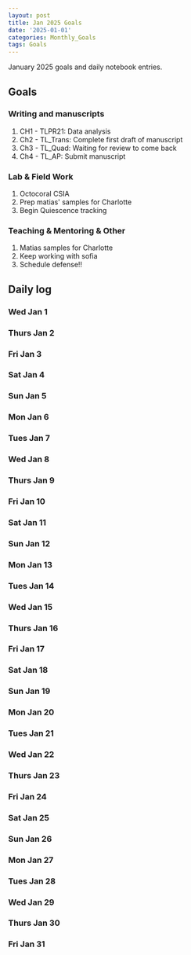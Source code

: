 ```yaml
---
layout: post
title: Jan 2025 Goals
date: '2025-01-01'
categories: Monthly_Goals
tags: Goals
---
```


January 2025 goals and daily notebook entries.

## Goals  

### Writing and manuscripts 

1. CH1 - TLPR21: Data analysis 
2. Ch2 - TL_Trans: Complete first draft of manuscript 
3. Ch3 - TL_Quad: Waiting for review to come back 
4. Ch4 - TL_AP: Submit manuscript 

### Lab & Field Work 

1. Octocoral CSIA
2. Prep matias' samples for Charlotte 
3. Begin Quiescence tracking 

### Teaching & Mentoring & Other 

1. Matias samples for Charlotte
2. Keep working with sofia
3. Schedule defense!! 

## Daily log 

### Wed Jan 1
### Thurs Jan 2
### Fri Jan 3
### Sat Jan 4
### Sun Jan 5

### Mon Jan 6 
### Tues Jan 7 
### Wed Jan 8 
### Thurs Jan 9
### Fri Jan 10
### Sat Jan 11
### Sun Jan 12

### Mon Jan 13
### Tues Jan 14
### Wed Jan 15
### Thurs Jan 16
### Fri Jan 17
### Sat Jan 18
### Sun Jan 19

### Mon Jan 20 
### Tues Jan 21
### Wed Jan 22
### Thurs Jan 23
### Fri Jan 24
### Sat Jan 25
### Sun Jan 26


### Mon Jan 27
### Tues Jan 28
### Wed Jan 29
### Thurs Jan 30
### Fri Jan 31
